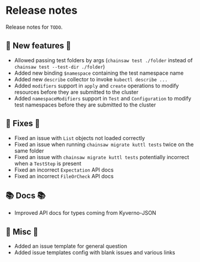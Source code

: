 # Release notes

Release notes for `TODO`.

<!--
## ‼️ Breaking changes ‼️

## ✨ UI changes ✨

## ⭐ Examples ⭐

## ⛵ Tutorials ⛵
-->

## 💫 New features 💫

- Allowed passing test folders by args (`chainsaw test ./folder` instead of `chainsaw test --test-dir ./folder`)
- Added new binding `$namespace` containing the test namespace name
- Added new `describe` collector to invoke `kubectl describe ...`
- Added `modifiers` support in `apply` and `create` operations to modify resources before they are submitted to the cluster
- Added `namespaceModifiers` support in `Test` and `Configuration` to modify test namespaces before they are submitted to the cluster

## 🔧 Fixes 🔧

- Fixed an issue with `List` objects not loaded correctly
- Fixed an issue when running `chainsaw migrate kuttl tests` twice on the same folder
- Fixed an issue with `chainsaw migrate kuttl tests` potentially incorrect when a `TestStep` is present
- Fixed an incorrect `Expectation` API docs
- Fixed an incorrect `FileOrCheck` API docs

## 📚 Docs 📚

- Improved API docs for types coming from Kyverno-JSON

## 🎸 Misc 🎸

- Added an issue template for general question
- Added issue templates config with blank issues and various links
